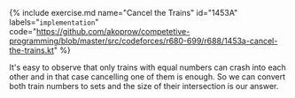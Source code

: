 {% include exercise.md name="Cancel the Trains" id="1453A" labels="`implementation`"  
   code="https://github.com/akoprow/competetive-programming/blob/master/src/codeforces/r680-699/r688/1453a-cancel-the-trains.kt"
%}

It's easy to observe that only trains with equal numbers can crash into each other and in that case cancelling one of them is enough.  So we can convert both train numbers to sets and the size of their intersection is our answer.
